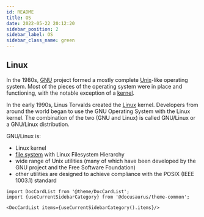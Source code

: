```yaml
---
id: README
title: OS
date: 2022-05-22 20:12:20
sidebar_position: 2
sidebar_label: OS
sidebar_class_name: green
---
```


## Linux

In the 1980s, [GNU](https://distrowatch.com/dwres.php?resource=glossary#gnu) project formed a mostly complete [Unix](https://distrowatch.com/dwres.php?resource=glossary#unix)\-like operating system. Most of the pieces of the operating system were in place and functioning, with the notable exception of a [kernel](https://distrowatch.com/dwres.php?resource=glossary#kernel).

In the early 1990s, Linus Torvalds created the [Linux](https://distrowatch.com/dwres.php?resource=glossary#linux) kernel. Developers from around the world began to use the GNU Operating System with the Linux kernel. The combination of the two (GNU and Linux) is called GNU/Linux or a GNU/Linux distribution.

GNU/Linux is:

- Linux kernel
- <a href='https://www.pathname.com/fhs' class='external' title='hi'>file system</a> with Linux Filesystem Hierarchy
- wide range of Unix utilities (many of which have been developed by the GNU project and the Free Software Foundation)
- other utilities are designed to achieve compliance with the POSIX (IEEE 1003.1) standard

```mdx-code-block
import DocCardList from '@theme/DocCardList';
import {useCurrentSidebarCategory} from '@docusaurus/theme-common';

<DocCardList items={useCurrentSidebarCategory().items}/>
```
